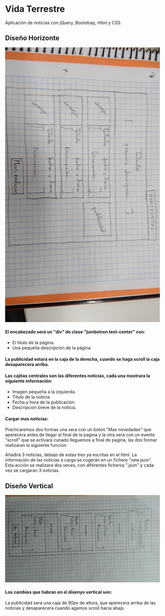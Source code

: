 # Vida Terrestre
Aplicación de noticias con jQuery, Bootstrap, Html y CSS.

## Diseño Horizonte
![Diseño Horizontal](imgReadME/horizontal.jpg)

#### El encabezado será un "div" de clase "jumbotron text-center" con:
  * El título de la página.
  * Una pequeña descripción de la página.
  
#### La publicidad estará en la caja de la derecha, cuando se haga scroll la caja desaparecera arriba.

#### Las cajitas centrales son las diferentes noticias, cada una mostrara la siguiente información:
 * Imagen pequeña a la izquierda.
 * Titulo de la noticia.
 * Fecha y hora de la publicación.
 * Descripción breve de la noticia.

#### Cargar mas noticias:
Practicaremos dos formas una sera con un boton "Mas novedades" que aperecera antes de llegar al final de la pagina y la otra
sera con un evento "scroll" que se activara cunado lleguemos a final de pagina, las dos formar realizaran la siguiente funcion:

Añadirá 3 noticias, debajo de estas tres ya escritas en el html. La información
de las noticias a carga se cogerán en un fichero "new.json". Esta acción se realizara dos veces, con diferentes
ficheros ".json" y cada vez se cargaran 3 noticias.

## Diseño Vertical
![Diseño Vertical](imgReadME/vertical.jpg)

#### Los cambios que habran en el disenyo vertical son:
La publicidad sera una caja de 90px de altura, que aperecera arriba de las noticias y desaparecera cuando agamos scroll hacia abajo.
